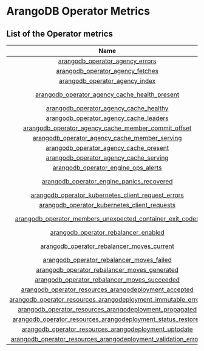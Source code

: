 # ArangoDB Operator Metrics

## List of the Operator metrics

<!-- START(metricsTable) -->
|                                                                 Name                                                                  |     Namespace     |       Group       |  Type   | Description                                                                           |
|:-------------------------------------------------------------------------------------------------------------------------------------:|:-----------------:|:-----------------:|:-------:|:--------------------------------------------------------------------------------------|
|                                [arangodb_operator_agency_errors](./arangodb_operator_agency_errors.md)                                | arangodb_operator |      agency       | Counter | Current count of agency cache fetch errors                                            |
|                               [arangodb_operator_agency_fetches](./arangodb_operator_agency_fetches.md)                               | arangodb_operator |      agency       | Counter | Current count of agency cache fetches                                                 |
|                                 [arangodb_operator_agency_index](./arangodb_operator_agency_index.md)                                 | arangodb_operator |      agency       |  Gauge  | Current index of the agency cache                                                     |
|                  [arangodb_operator_agency_cache_health_present](./arangodb_operator_agency_cache_health_present.md)                  | arangodb_operator |   agency_cache    |  Gauge  | Determines if local agency cache health is present                                    |
|                         [arangodb_operator_agency_cache_healthy](./arangodb_operator_agency_cache_healthy.md)                         | arangodb_operator |   agency_cache    |  Gauge  | Determines if agency is healthy                                                       |
|                         [arangodb_operator_agency_cache_leaders](./arangodb_operator_agency_cache_leaders.md)                         | arangodb_operator |   agency_cache    |  Gauge  | Determines agency leader vote count                                                   |
|            [arangodb_operator_agency_cache_member_commit_offset](./arangodb_operator_agency_cache_member_commit_offset.md)            | arangodb_operator |   agency_cache    |  Gauge  | Determines agency member commit offset                                                |
|                  [arangodb_operator_agency_cache_member_serving](./arangodb_operator_agency_cache_member_serving.md)                  | arangodb_operator |   agency_cache    |  Gauge  | Determines if agency member is reachable                                              |
|                         [arangodb_operator_agency_cache_present](./arangodb_operator_agency_cache_present.md)                         | arangodb_operator |   agency_cache    |  Gauge  | Determines if local agency cache is present                                           |
|                         [arangodb_operator_agency_cache_serving](./arangodb_operator_agency_cache_serving.md)                         | arangodb_operator |   agency_cache    |  Gauge  | Determines if agency is serving                                                       |
|                            [arangodb_operator_engine_ops_alerts](./arangodb_operator_engine_ops_alerts.md)                            | arangodb_operator |      engine       | Counter | Counter for actions which requires ops attention                                      |
|                      [arangodb_operator_engine_panics_recovered](./arangodb_operator_engine_panics_recovered.md)                      | arangodb_operator |      engine       | Counter | Number of Panics recovered inside Operator reconciliation loop                        |
|             [arangodb_operator_kubernetes_client_request_errors](./arangodb_operator_kubernetes_client_request_errors.md)             | arangodb_operator | kubernetes_client | Counter | Number of Kubernetes Client request errors                                            |
|                   [arangodb_operator_kubernetes_client_requests](./arangodb_operator_kubernetes_client_requests.md)                   | arangodb_operator | kubernetes_client | Counter | Number of Kubernetes Client requests                                                  |
|      [arangodb_operator_members_unexpected_container_exit_codes](./arangodb_operator_members_unexpected_container_exit_codes.md)      | arangodb_operator |      members      | Counter | Counter of unexpected restarts in pod (Containers/InitContainers/EphemeralContainers) |
|                           [arangodb_operator_rebalancer_enabled](./arangodb_operator_rebalancer_enabled.md)                           | arangodb_operator |    rebalancer     |  Gauge  | Determines if rebalancer is enabled                                                   |
|                     [arangodb_operator_rebalancer_moves_current](./arangodb_operator_rebalancer_moves_current.md)                     | arangodb_operator |    rebalancer     |  Gauge  | Define how many moves are currently in progress                                       |
|                      [arangodb_operator_rebalancer_moves_failed](./arangodb_operator_rebalancer_moves_failed.md)                      | arangodb_operator |    rebalancer     | Counter | Define how many moves failed                                                          |
|                   [arangodb_operator_rebalancer_moves_generated](./arangodb_operator_rebalancer_moves_generated.md)                   | arangodb_operator |    rebalancer     | Counter | Define how many moves were generated                                                  |
|                   [arangodb_operator_rebalancer_moves_succeeded](./arangodb_operator_rebalancer_moves_succeeded.md)                   | arangodb_operator |    rebalancer     | Counter | Define how many moves succeeded                                                       |
|          [arangodb_operator_resources_arangodeployment_accepted](./arangodb_operator_resources_arangodeployment_accepted.md)          | arangodb_operator |     resources     |  Gauge  | Defines if ArangoDeployment has been accepted                                         |
|  [arangodb_operator_resources_arangodeployment_immutable_errors](./arangodb_operator_resources_arangodeployment_immutable_errors.md)  | arangodb_operator |     resources     | Counter | Counter for deployment immutable errors                                               |
|        [arangodb_operator_resources_arangodeployment_propagated](./arangodb_operator_resources_arangodeployment_propagated.md)        | arangodb_operator |     resources     |  Gauge  | Defines if ArangoDeployment Spec is propagated                                        |
|   [arangodb_operator_resources_arangodeployment_status_restores](./arangodb_operator_resources_arangodeployment_status_restores.md)   | arangodb_operator |     resources     | Counter | Counter for deployment status restored                                                |
|          [arangodb_operator_resources_arangodeployment_uptodate](./arangodb_operator_resources_arangodeployment_uptodate.md)          | arangodb_operator |     resources     |  Gauge  | Defines if ArangoDeployment is uptodate                                               |
| [arangodb_operator_resources_arangodeployment_validation_errors](./arangodb_operator_resources_arangodeployment_validation_errors.md) | arangodb_operator |     resources     | Counter | Counter for deployment validation errors                                              |

<!-- END(metricsTable) -->